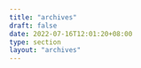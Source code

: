 ```yaml
---
title: "archives"
draft: false
date: 2022-07-16T12:01:20+08:00
type: section
layout: "archives"
---
```






